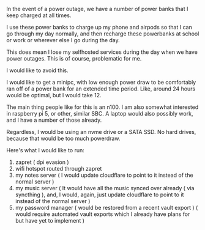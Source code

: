 In the event of a power outage, we have a number of power banks that I keep charged at all times. 

I use these power banks to charge up my phone and airpods so that I can go through my day normally, and then recharge these powerbanks at school or work or wherever else I go during the day. 

This does mean I lose my selfhosted services during the day when we have power outages. This is of course, problematic for me. 

I would like to avoid this. 

I would like to get a minipc, with low enough power draw to be comfortably ran off of a power bank for an extended time period. Like, around 24 hours would be optimal, but I would take 12. 

The main thing people like for this is an n100. I am also somewhat interested in raspberry pi 5, or other, similar SBC. A laptop would also possibly work, and I have a number of those already. 

Regardless, I would be using an nvme drive or a SATA SSD. No hard drives, because that would be too much powerdraw.

Here's what I would like to run:
1. zapret ( dpi evasion )
2. wifi hotspot routed through zapret
3. my notes server ( I would update cloudflare to point to it instead of the normal server )
4. my music server ( It would have all the music synced over already ( via syncthing ), and, I would, again, just update cloudflare to point to it instead of the normal server )
5. my password manager  ( would be restored from a recent vault export ) ( would require automated vault exports which I already have plans for but have yet to implement )

